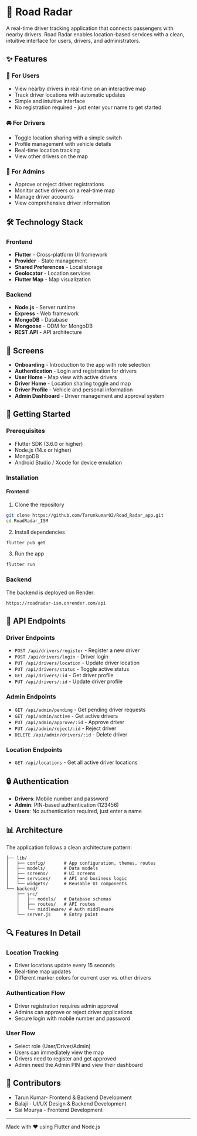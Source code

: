 # 🚗 Road Radar

A real-time driver tracking application that connects passengers with nearby drivers. Road Radar enables location-based services with a clean, intuitive interface for users, drivers, and administrators.

## ✨ Features

### 👤 For Users
- View nearby drivers in real-time on an interactive map
- Track driver locations with automatic updates
- Simple and intuitive interface
- No registration required - just enter your name to get started

### 🚘 For Drivers
- Toggle location sharing with a simple switch
- Profile management with vehicle details
- Real-time location tracking
- View other drivers on the map

### 👑 For Admins
- Approve or reject driver registrations
- Monitor active drivers on a real-time map
- Manage driver accounts
- View comprehensive driver information

## 🛠️ Technology Stack

### Frontend
- **Flutter** - Cross-platform UI framework
- **Provider** - State management
- **Shared Preferences** - Local storage
- **Geolocator** - Location services
- **Flutter Map** - Map visualization

### Backend
- **Node.js** - Server runtime
- **Express** - Web framework
- **MongoDB** - Database
- **Mongoose** - ODM for MongoDB
- **REST API** - API architecture

## 📱 Screens

- **Onboarding** - Introduction to the app with role selection
- **Authentication** - Login and registration for drivers
- **User Home** - Map view with active drivers
- **Driver Home** - Location sharing toggle and map
- **Driver Profile** - Vehicle and personal information
- **Admin Dashboard** - Driver management and approval system

## 🚀 Getting Started

### Prerequisites
- Flutter SDK (3.6.0 or higher)
- Node.js (14.x or higher)
- MongoDB
- Android Studio / Xcode for device emulation

### Installation

#### Frontend
1. Clone the repository
```bash
git clone https://github.com/Tarunkumar02/Road_Radar_app.git
cd RoadRadar_ISM
```

2. Install dependencies
```bash
flutter pub get
```

3. Run the app
```bash
flutter run
```

### Backend
The backend is deployed on Render:
```
https://roadradar-ism.onrender.com/api
```

## 🔄 API Endpoints

### Driver Endpoints
- `POST /api/drivers/register` - Register a new driver
- `POST /api/drivers/login` - Driver login
- `PUT /api/drivers/location` - Update driver location
- `PUT /api/drivers/status` - Toggle active status
- `GET /api/drivers/:id` - Get driver profile
- `PUT /api/drivers/:id` - Update driver profile

### Admin Endpoints
- `GET /api/admin/pending` - Get pending driver requests
- `GET /api/admin/active` - Get active drivers
- `PUT /api/admin/approve/:id` - Approve driver
- `PUT /api/admin/reject/:id` - Reject driver
- `DELETE /api/admin/drivers/:id` - Delete driver

### Location Endpoints
- `GET /api/locations` - Get all active driver locations

## 🔒 Authentication

- **Drivers**: Mobile number and password
- **Admin**: PIN-based authentication (123456)
- **Users**: No authentication required, just enter a name

## 📊 Architecture

The application follows a clean architecture pattern:

```
├── lib/
│   ├── config/       # App configuration, themes, routes
│   ├── models/       # Data models
│   ├── screens/      # UI screens
│   ├── services/     # API and business logic
│   └── widgets/      # Reusable UI components
└── backend/
    ├── src/
    │   ├── models/   # Database schemas
    │   ├── routes/   # API routes
    │   └── middleware/ # Auth middleware
    └── server.js     # Entry point
```

## 🔍 Features In Detail

### Location Tracking
- Driver locations update every 15 seconds
- Real-time map updates
- Different marker colors for current user vs. other drivers

### Authentication Flow
- Driver registration requires admin approval
- Admins can approve or reject driver applications
- Secure login with mobile number and password

### User Flow
- Select role (User/Driver/Admin)
- Users can immediately view the map
- Drivers need to register and get approved
- Admin need the Admin PIN and view their dashboard

## 👥 Contributors

- Tarun Kumar- Frontend & Backend Development
- Balaji - UI/UX Design & Backend Development
- Sai Mourya - Frontend Development

---

Made with ❤️ using Flutter and Node.js
